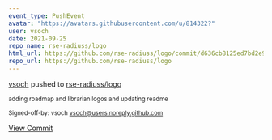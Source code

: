 ```yaml
---
event_type: PushEvent
avatar: "https://avatars.githubusercontent.com/u/814322?"
user: vsoch
date: 2021-09-25
repo_name: rse-radiuss/logo
html_url: https://github.com/rse-radiuss/logo/commit/d636cb8125ed7bd2e9f0d7ad51a759a5e39521dc
repo_url: https://github.com/rse-radiuss/logo
---
```


<a href='https://github.com/vsoch' target='_blank'>vsoch</a> pushed to <a href='https://github.com/rse-radiuss/logo' target='_blank'>rse-radiuss/logo</a>

<small>adding roadmap and librarian logos and updating readme

Signed-off-by: vsoch <vsoch@users.noreply.github.com></small>

<a href='https://github.com/rse-radiuss/logo/commit/d636cb8125ed7bd2e9f0d7ad51a759a5e39521dc' target='_blank'>View Commit</a>